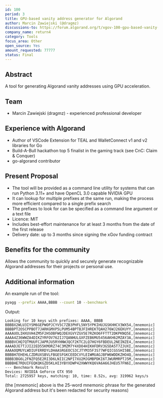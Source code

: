```yaml
---
id: 100
period: 3
title: GPU-based vanity address generator for Algorand
author: Marcin Zawiejski (@dragmz)
discussions-to: https://forum.algorand.org/t/xgov-100-gpu-based-vanity-address-generator-for-algorand/11067
company_name: return4
category: Tools
focus_area: Other
open_source: Yes
amount_requested: 77777
status: Final
---
```


## Abstract
A tool for generating Algorand vanity addresses using GPU acceleration.

## Team
- Marcin Zawiejski (dragmz) - experienced professional developer

## Experience with Algorand
- Author of VSCode Extension for TEAL and WalletConnect v1 and v2 libraries for Go
- Build-A-Bull hackathon top 5 finalist in the gaming track (see CnC: Claim & Conquer)
- go-algorand contributor

## Present Proposal
- The tool will be provided as a command line utility for systems that can run Python 3.11+ and have OpenCL 3.0 capable NVIDIA GPU
- It can lookup for multiple prefixes at the same run, making the process more efficient compared to a single prefix search
- The prefixes to look for can be specified as a command line argument or a text file
- Licence: MIT
- Includes best-effort maintenance for at least 3 months from the date of the first release
- Delivery date: up to 3 months since signing the xGov funding contract

## Benefits for the community
Allows the community to quickly and securely generate recognizable Algorand addresses for their projects or personal use.

## Additional information
An example run of the tool:
```bash
pyagg --prefix AAAA,BBBB --count 10 --benchmark
```
Output:
```
Looking for 10 keys with prefixes: AAAA, BBBB
BBBBX2WLU3IYSM6GEPWOPJCYV5C7ZB3PHFL5NY5YPKIHUJGSKHHCV3WX54,[mnemonic]
BBBBPT2OSCPPBOT7JARKGMXP5LPUM54BPTBJFIHREKTQAH276WJ26EKUYY,[mnemonic]
AAAAUOLIHXUVH4ZM5F2HSOBFWQJDEXGVYZGV5E7RZKO6FFTTT2DKPKNQ5E,[mnemonic]
AAAA4Z36WWZA4DIKZYRFOV762IJ7QANHULGXFZEB6MU5456AKH62MZAY3A,[mnemonic]
BBBBVCHQ7QTMUUFCJAPRJU5RYHNWJQCF2KTC2LQ7HGY6FBDEUL2NEINZE4,[mnemonic]
AAAADJE7TJJI22ED55KMORZ74C3MZM7Y4XDO4HIKHFDRV3G5DA5T7ZJUXI,[mnemonic]
AAAAOQMUYLWDIUFERRDYLDHAASRGEOCS3CJTYM35F3S77WFQICGSSHI5BE,[mnemonic]
BBBBH7EHEHLCZDRUXSBVLFBGESFGKCEEDCVYLEIWMUAGJBFW6WDDKZHO4Q,[mnemonic]
BBBB3BG6L2FNZFQ5E2RI3D6LNIIC2NPI7XU2MJGMBPDKI6TJWURMRPTJ5M,[mnemonic]
BBBBHE7RDUIFEQKQKGZD5KLHI3YBYXDWP42XWWYKQ6VA6A66JHEU57FN6I,[mnemonic]
--- Benchmark Result
Devices: NVIDIA GeForce GTX 950
Total: 2725957 keys, matching: 10, time: 8.52s, avg: 319962 keys/s
```

(the [mnemonic] above is the 25-word mnemonic phrase for the generated Algorand address but it's been redacted for security reasons)
